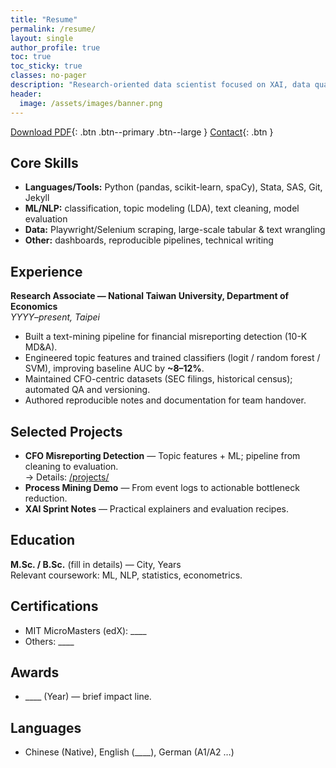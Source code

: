 ```yaml
---
title: "Resume"
permalink: /resume/
layout: single
author_profile: true
toc: true
toc_sticky: true
classes: no-pager
description: "Research-oriented data scientist focused on XAI, data quality, and misinformation detection."
header:
  image: /assets/images/banner.png
---
```


[Download PDF](/assets/cv/WeiJu_Liao_CV.pdf){: .btn .btn--primary .btn--large }
[Contact](/contact/){: .btn }

## Core Skills
- **Languages/Tools:** Python (pandas, scikit-learn, spaCy), Stata, SAS, Git, Jekyll
- **ML/NLP:** classification, topic modeling (LDA), text cleaning, model evaluation
- **Data:** Playwright/Selenium scraping, large-scale tabular & text wrangling
- **Other:** dashboards, reproducible pipelines, technical writing

## Experience
**Research Associate — National Taiwan University, Department of Economics**  
*YYYY–present, Taipei*  
- Built a text-mining pipeline for financial misreporting detection (10-K MD&A).  
- Engineered topic features and trained classifiers (logit / random forest / SVM), improving baseline AUC by **~8–12%**.  
- Maintained CFO-centric datasets (SEC filings, historical census); automated QA and versioning.  
- Authored reproducible notes and documentation for team handover.

## Selected Projects
- **CFO Misreporting Detection** — Topic features + ML; pipeline from cleaning to evaluation.  
  → Details: [/projects/](/projects/)
- **Process Mining Demo** — From event logs to actionable bottleneck reduction.  
- **XAI Sprint Notes** — Practical explainers and evaluation recipes.

## Education
**M.Sc. / B.Sc.** (fill in details) — City, Years  
Relevant coursework: ML, NLP, statistics, econometrics.

## Certifications
- MIT MicroMasters (edX): ____  
- Others: ____

## Awards
- ____ (Year) — brief impact line.

## Languages
- Chinese (Native), English (____), German (A1/A2 …)
